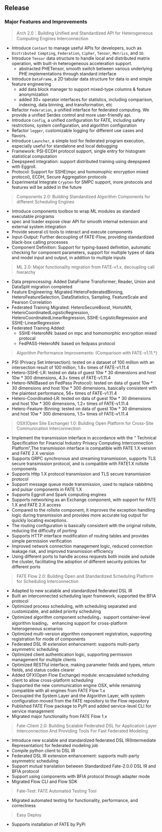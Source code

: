 ## Release
### Major Features and Improvements
> Arch 2.0：Building Unified and Standardized API for Heterogeneous Computing Engines Interconnection
* Introduce `Context` to manage useful APIs for developers, such as `Distributed Compting`, `Federation`, `Cipher`, `Tensor`, `Metrics`,  and `IO`.
* Introduce `Tensor` data structure to handle local and distributed matrix operation, with built-in heterogeneous acceleration support. 
  * abstracted PHETensor, smooth switch between various underlying PHE implementations through standard interface
* Introduce `DataFrame`, a 2D tabular data structure for data io and simple feature engineering
  * add data block manager to support mixed-type columns & feature anonymization
  * added 30+ operator interfaces for statistics, including comparison, indexing, data binning, and transformation, etc
* Refactor `Federation`, a unified interface for federated computing. We provide a unified Serdes control and more user-friendly api.
* Introduce `Config`, a unified configuration for FATE, including safety restrictions, system configuration, and algorithm configuration
* Refactor `logger`, customizable logging for different use cases and flavors.
* Introduce `Launcher`, a simple tool for federated program execution, especially useful for standalone and local debugging
* Framework: PSI-ECDH protocol support, single entry for histogram statistical computation 
* Deepspeed integration: support distributed training using deepspeed with Eggroll.
* Protocol: Support for SSHE(mpc and homomophic encryption mixed protocol), ECDH, Secure Aggregation protocols
* Experimental Integrate `Crypten` for SMPC support, more protocols and features will be added in the future

> Components 2.0: Building Standardized Algorithm Components for different Scheduling Engines
* Introduce components toolbox to wrap ML modules as standard executable programs
* spec and loader expose clear API for smooth internal extension and external system integration
* Provide several cli tools to interact and execute components
* Input-Output: Further decoupling of FATE-Flow, providing standardized black-box calling processes 
* Component Definition: Support for typing-based definition, automatic checking for component parameters, support for multiple types of data and model input and output, in addition to multiple inputs

> ML 2.0: Major functionality migration from FATE-v1.x, decoupling call hierarchy
* Data preprocessing: Added DataFrame Transformer; Reader, Union and DataSplit migration completed
* Feature Engineering: Migrated HeteroFederatedBinning, HeteroFeatureSelection, DataStatistics, Sampling, FeatureScale and Pearson Correlation
* Federated Training Migrated: HeteroSecureBoost, HomoNN, HeteroCoordinatedLogisticRegression, HeteroCoordinatedLinearRegression, SSHE-LogisticRegression and SSHE-LinearRegression
* Federated Training Added: 
  * SSHE-HeteroNN: based on mpc and homomorphic encryption mixed protocal
  * FedPASS-HeteroNN: based on fedpass protocol

> Algorithm Performance Improvements: (Comparison with FATE-v1.11.*)
* PSI (Privacy Set Intersection): tested on a dataset of 100 million with an intersection result of 100 million, 1.8+ times of FATE-v1.11.4
* Hetero-SSHE-LR: tested on data of guest 10w * 30 dimensions and host 10w * 300 dimensions, 4.3+ times of FATE-v1.11.4
* Hetero-NN(Based on FedPass Protocol):  tested on data of guest 10w * 30 dimensions and host 10w * 300 dimensions, basically consistent with the plaintext performance, 56+ times of FATE-v1.11.4 
* Hetero-Coordinated-LR: tested on data of guest 10w * 30 dimensions and host 10w * 300 dimensions, 1.2+ times of FATE-v1.11.4
* Hetero-Feature-Binning: tested on data of guest 10w * 30 dimensions and host 10w * 300 dimensions, 1.5+ times of FATE-v1.11.4

> OSX(Open Site Exchange) 1.0: Building Open Platform for Cross-Site Communication Interconnection 
* Implement the transmission interface in accordance with the “ Technical Specification for Financial Industry Privacy Computing Interconnection Platform”,The transmission interface is compatible with FATE 1.X version and  FATE 2.X version
* Supports GRPC synchronous and streaming transmission, supports TLS secure transmission protocol, and is compatible with FATE1.X rollsite components
* Supports Http 1.X protocol transmission and TLS secure transmission protocol
* Support message queue mode transmission, used to replace rabbitmq and pulsar components in FATE 1.X
* Supports Eggroll and Spark computing engines
* Supports networking as an Exchange component, with support for FATE 1.X and FATE 2.X access
* Compared to the rollsite component, it improves the exception handling logic during transmission and provides more accurate log output for quickly locating exceptions.
* The routing configuration is basically consistent with the original rollsite, reducing the difficulty of porting
* Supports HTTP interface modification of routing tables and provides simple permission verification
* Improved network connection management logic, reduced connection leakage risk, and improved transmission efficiency
* Using different ports to handle access requests both inside and outside the cluster, facilitating the adoption of different security policies for different ports

> FATE Flow 2.0: Building Open and Standardized Scheduling Platform for Scheduling Interconnection
* Adapted to new scalable and standardized federated DSL IR
* Built an interconnected scheduling layer framework, supported the BFIA protocol
* Optimized process scheduling, with scheduling separated and customizable, and added priority scheduling
* Optimized algorithm component scheduling，support container-level algorithm loading， enhancing support for cross-platform heterogeneous scenarios
* Optimized multi-version algorithm component registration, supporting registration for mode of components
* Federated DSL IR extension enhancement: supports multi-party asymmetric scheduling
* Optimized client authentication logic, supporting permission management for multiple clients
* Optimized RESTful interface, making parameter fields and types, return fields, and status codes clearer
* Added OFX(Open Flow Exchange) module: encapsulated scheduling client to allow cross-platform scheduling
* Supported the new communication engine OSX, while remaining compatible with all engines from FATE Flow 1.x
* Decoupled the System Layer and the Algorithm Layer, with system configuration moved from the FATE repository to the Flow repository
* Published FATE Flow package to PyPI and added service-level CLI for service management
* Migrated major functionality from FATE Flow 1.x

> Fate-Client 2.0: Building Scalable Federated DSL for Application Layer Interconnection And Providing Tools For Fast Federated Modeling.
* Introduce new scalable and standardized federated DSL IR(Intermediate Representation) for federated modeling job
* Compile python client to DSL IR
* Federated DSL IR extension enhancement: supports multi-party asymmetric scheduling
* Support mutual translation between Standardized Fate-2.0.0 DSL IR and BFIA protocol
* Support using components with BFIA protocol through adapter mode
* Migrated Flow CLI and Flow SDK

> Fate-Test: FATE Automated Testing Tool
* Migrated automated testing for functionality, performance, and correctness

> Easy Deploy
* Supports installation of FATE by PyPi
